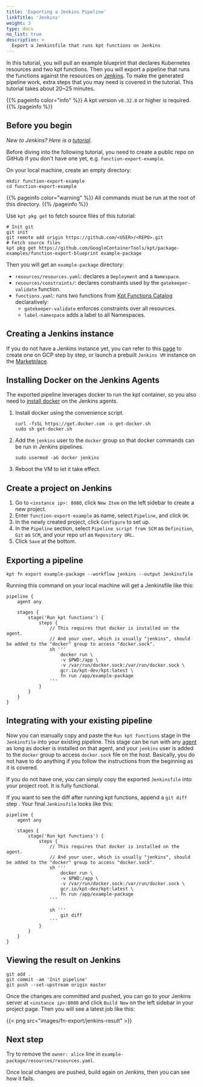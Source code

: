 ```yaml
---
title: 'Exporting a Jenkins Pipeline'
linkTitle: 'Jenkins'
weight: 3
type: docs
no_list: true
description: >
  Export a Jenkinsfile that runs kpt functions on Jenkins
---
```


In this tutorial, you will pull an example blueprint that declares Kubernetes resources and two kpt functions. Then you will export a pipeline that runs the functions against the resources on [Jenkins]. To make the generated pipeline work, extra steps that you may need is covered in the tutorial. This tutorial takes about 20~25 minutes.

{{% pageinfo color="info" %}}
A kpt version `v0.32.0` or higher is required.
{{% /pageinfo %}}

## Before you begin

*New to Jenkins? Here is a [tutorial]*.

Before diving into the following tutorial, you need to create a public repo on GitHub if you don't have one yet, e.g. `function-export-example`.

On your local machine, create an empty directory:

```shell script
mkdir function-export-example
cd function-export-example
```

{{% pageinfo color="warning" %}}
All commands must be run at the root of this directory.
{{% /pageinfo %}}

Use `kpt pkg get` to fetch source files of this tutorial:

```shell script
# Init git
git init
git remote add origin https://github.com/<USER>/<REPO>.git
# Fetch source files
kpt pkg get https://github.com/GoogleContainerTools/kpt/package-examples/function-export-blueprint example-package
```

Then you will get an `example-package` directory:

- `resources/resources.yaml`: declares a `Deployment` and a `Namespace`.
- `resources/constraints/`: declares constraints used by the `gatekeeper-validate` function.
- `functions.yaml`: runs two functions from [Kpt Functions Catalog] declaratively:
  - `gatekeeper-validate` enforces constraints over all resources.
  - `label-namespace` adds a label to all Namespaces.

## Creating a Jenkins instance

If you do not have a Jenkins instance yet, you can refer to this [page] to create one on GCP step by step, or launch a prebuilt `Jenkins VM` instance on the [Marketplace].

## Installing Docker on the Jenkins Agents

The exported pipeline leverages docker to run the kpt container, so you also need to [install docker] on the Jenkins agents.

1. Install docker using the convenience script.

    ```shell script
    curl -fsSL https://get.docker.com -o get-docker.sh
    sudo sh get-docker.sh
    ```

1. Add the `jenkins` user to the `docker` group so that docker commands can be run in Jenkins pipelines.

    ```shell script
    sudo usermod -aG docker jenkins
    ```

1. Reboot the VM to let it take effect.

## Create a project on Jenkins

1. Go to `<instance ip>: 8080`, click `New Item` on the left sidebar to create a new project.
1. Enter `function-export-example` as name, select `Pipeline`, and click `OK`.
1. In the newly created project, click `Configure` to set up.
1. In the `Pipeline` section, select `Pipeline script from SCM` as `Definition`, `Git` as `SCM`, and your repo url as `Repository URL`.
1. Click `Save` at the bottom.

## Exporting a pipeline

```shell script
kpt fn export example-package --workflow jenkins --output Jenkinsfile
```

Running this command on your local machine will get a Jenkinsfile like this:

```
pipeline {
    agent any

    stages {
        stage('Run kpt functions') {
            steps {
                // This requires that docker is installed on the agent.
                // And your user, which is usually "jenkins", should be added to the "docker" group to access "docker.sock".
                sh '''
                    docker run \
                    -v $PWD:/app \
                    -v /var/run/docker.sock:/var/run/docker.sock \
                    gcr.io/kpt-dev/kpt:latest \
                    fn run /app/example-package
                '''
            }
        }
    }
}
```

## Integrating with your existing pipeline

Now you can manually copy and paste the `Run kpt functions` stage in the `Jenkinsfile` into your existing pipeline. This stage can be run with any [agent] as long as docker is installed on that agent, and your `jenkins` user is added to the `docker` group to access `docker.sock` file on the host. Basically, you do not have to do anything if you follow the instructions from the beginning as it is covered.

If you do not have one, you can simply copy the exported `Jenkinsfile` into your project root. It is fully functional.

If you want to see the diff after running kpt functions, append a `git diff` step . Your final `Jenkinsfile` looks like this:

```
pipeline {
    agent any

    stages {
        stage('Run kpt functions') {
            steps {
                // This requires that docker is installed on the agent.
                // And your user, which is usually "jenkins", should be added to the "docker" group to access "docker.sock".
                sh '''
                    docker run \
                    -v $PWD:/app \
                    -v /var/run/docker.sock:/var/run/docker.sock \
                    gcr.io/kpt-dev/kpt:latest \
                    fn run /app/example-package
                '''

                sh '''
                    git diff
                '''
            }
        }
    }
}
```

## Viewing the result on Jenkins

```shell script
git add .
git commit -am 'Init pipeline'
git push --set-upstream origin master
```

Once the changes are committed and pushed, you can go to your Jenkins server at `<instance ip>:8080` and click `Build Now` on the left sidebar in your project page. Then you will see a latest job like this:

{{< png src="images/fn-export/jenkins-result" >}}

## Next step

Try to remove the `owner: alice` line in `example-package/resources/resources.yaml`.

Once local changes are pushed, build again on Jenkins, then you can see how it fails.

[Jenkins]: https://www.jenkins.io/
[tutorial]: https://www.jenkins.io/doc/tutorials/
[Kpt Functions Catalog]: ../../catalog
[page]: ./creating_a_jenkins_instance_on_gcp
[Marketplace]: https://console.cloud.google.com/marketplace/browse?q=jenkins&filter=solution-type:vm&filter=price:free
[agent]: https://www.jenkins.io/doc/book/glossary/#agent
[install docker]: https://docs.docker.com/engine/install/ubuntu/#install-using-the-convenience-script
